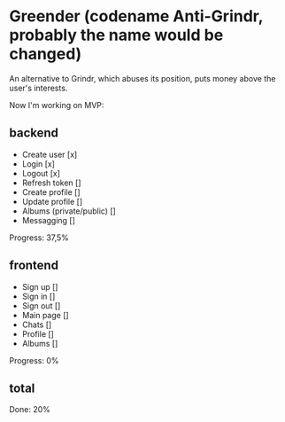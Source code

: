 # Greender (codename Anti-Grindr, probably the name would be changed)

An alternative to Grindr, which abuses its position, puts money above the user's interests. 

Now I'm working on MVP: 

## backend

- Create user [x]
- Login [x]
- Logout [x]
- Refresh token []
- Create profile []
- Update profile []
- Albums (private/public) []
- Messagging []

Progress: 37,5%

## frontend

- Sign up []
- Sign in []
- Sign out []
- Main page []
- Chats []
- Profile []
- Albums []

Progress: 0%

## total

Done: 20%
